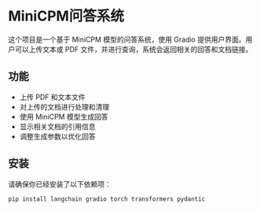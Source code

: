 # MiniCPM问答系统

这个项目是一个基于 MiniCPM 模型的问答系统，使用 Gradio 提供用户界面。用户可以上传文本或 PDF 文件，并进行查询，系统会返回相关的回答和文档链接。

## 功能

- 上传 PDF 和文本文件
- 对上传的文档进行处理和清理
- 使用 MiniCPM 模型生成回答
- 显示相关文档的引用信息
- 调整生成参数以优化回答

## 安装

请确保你已经安装了以下依赖项：

```bash
pip install langchain gradio torch transformers pydantic
